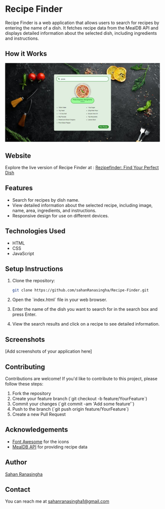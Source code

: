 # Recipe Finder

Recipe Finder is a web application that allows users to search for recipes by entering the name of a dish. It fetches recipe data from the MealDB API and displays detailed information about the selected dish, including ingredients and instructions.

## How it Works

[![Watch the video](https://github.com/sahanRanasingha/Recipe-Finder/blob/main/Cover.jpeg)](https://youtu.be/LgC9SPm0DJk)

## Website

Explore the live version of Recipe Finder at : [Rezipefinder: Find Your Perfect Dish](https://rezipefinder.web.app/)

## Features

- Search for recipes by dish name.
- View detailed information about the selected recipe, including image, name, area, ingredients, and instructions.
- Responsive design for use on different devices.

## Technologies Used

- HTML
- CSS
- JavaScript

## Setup Instructions

1. Clone the repository:

   ```bash
   git clone https://github.com/sahanRanasingha/Recipe-Finder.git
   ```

2. Open the \`index.html\` file in your web browser.

3. Enter the name of the dish you want to search for in the search box and press Enter.

4. View the search results and click on a recipe to see detailed information.

## Screenshots

[Add screenshots of your application here]

## Contributing

Contributions are welcome! If you'd like to contribute to this project, please follow these steps:

1. Fork the repository
2. Create your feature branch (\`git checkout -b feature/YourFeature\`)
3. Commit your changes (\`git commit -am 'Add some feature'\`)
4. Push to the branch (\`git push origin feature/YourFeature\`)
5. Create a new Pull Request


## Acknowledgements

- [Font Awesome](https://fontawesome.com/) for the icons
- [MealDB API](https://www.themealdb.com/api.php) for providing recipe data

## Author

[Sahan Ranasingha](www.linkedin.com/in/sahanranasingha)

## Contact

You can reach me at sahanranasingha1@gmail.com
